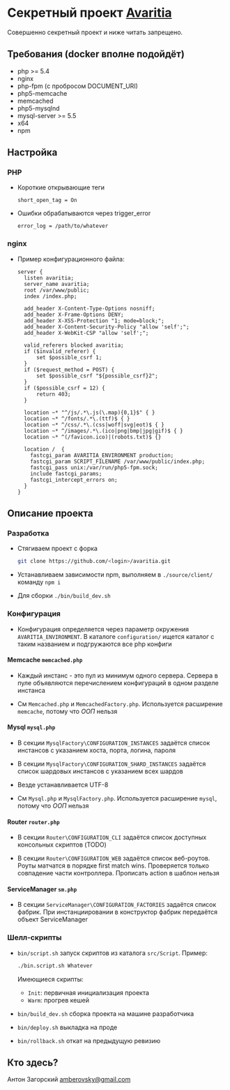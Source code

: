 # Секретный проект [Avaritia](https://ru.wikipedia.org/wiki/%D0%90%D0%BB%D1%87%D0%BD%D0%BE%D1%81%D1%82%D1%8C)

Совершенно секретный проект и ниже читать запрещено.

## Требования (docker вполне подойдёт)

- php >= 5.4
- nginx
- php-fpm (с пробросом DOCUMENT_URI)
- php5-memcache
- memcached
- php5-mysqlnd
- mysql-server >= 5.5
- x64
- npm

## Настройка

### PHP

- Короткие открывающие теги

    ```
    short_open_tag = On
    ```
    
- Ошибки обрабатываются через trigger_error

    ```
    error_log = /path/to/whatever
    ```

### nginx

- Пример конфигурационного файла:

    ```Nginx
    server {
      listen avaritia;
      server_name avaritia;
      root /var/www/public;
      index /index.php;
      
      add_header X-Content-Type-Options nosniff;
      add_header X-Frame-Options DENY;
      add_header X-XSS-Protection "1; mode=block;";
      add_header X-Content-Security-Policy "allow 'self';";
      add_header X-WebKit-CSP "allow 'self';";
      
      valid_referers blocked avaritia;
      if ($invalid_referer) {
          set $possible_csrf 1;
      }
      if ($request_method = POST) {
          set $possible_csrf "${possible_csrf}2";
      }
      if ($possible_csrf = 12) {
          return 403;
      }

      location ~* "^/js/.*\.js(\.map){0,1}$" { }
      location ~* ^/fonts/.*\.(ttf)$ { }
      location ~* ^/css/.*\.(css|woff|svg|eot)$ { }
      location ~* ^/images/.*\.(ico|png|bmp|jpg|gif)$ { }
      location ~* ^(/favicon.ico)|(robots.txt)$ {}

      location /  {
        fastcgi_param AVARITIA_ENVIRONMENT production;
        fastcgi_param SCRIPT_FILENAME /var/www/public/index.php;
        fastcgi_pass unix:/var/run/php5-fpm.sock;
        include fastcgi_params;
        fastcgi_intercept_errors on;
      }
    }
    ```

## Описание проекта

### Разработка

- Стягиваем проект с форка

    ```Bash
    git clone https://github.com/<login>/avaritia.git
    ```

- Устанавливаем зависимости npm, выполняем в `./source/client/` команду `npm i`
- Для сборки `./bin/build_dev.sh`

### Конфигурация

- Конфигурация определяется через параметр окружения `AVARITIA_ENVIRONMENT`.
  В каталоге `configuration/` ищется каталог с таким названием и подгружаются все php конфиги

#### Memcache `memcached.php`

- Каждый инстанс - это пул из минимум одного сервера. Сервера в пуле объявляются перечислением конфигураций в одном разделе инстанса

- См `Memcached.php` и `MemcachedFactory.php`. Используется расширение `memcache`, потому что *ООП* нельзя

#### Mysql `mysql.php`

- В секции `MysqlFactory\CONFIGURATION_INSTANCES` задаётся список инстансов с указанием хоста, порта, логина, пароля

- В секции `MysqlFactory\CONFIGURATION_SHARD_INSTANCES` задаётся список шардовых инстансов с указанием всех шардов

- Везде устанавливается UTF-8

- См `Mysql.php` и `MysqlFactory.php`. Используется расширение `mysql`, потому что *ООП* нельзя

#### Router `router.php`

- В секции `Router\CONFIGURATION_CLI` задаётся список доступных консольных скриптов (TODO)

- В секции `Router\CONFIGURATION_WEB` задаётся список веб-роутов. Роуты матчатся в порядке first match wins. Проверяется только совпадение части контроллера. Прописать action в шаблон нельзя

#### ServiceManager `sm.php`

- В секции `ServiceManager\CONFIGURATION_FACTORIES` задаётся список фабрик. При инстанциировании в конструктор фабрик передаётся объект ServiceManager

### Шелл-скрипты

- `bin/script.sh` запуск скриптов из каталога `src/Script`. Пример:

    ```Bash
    ./bin.script.sh Whatever
    ```
    
    Имеющиеся скрипты:
    * `Init`: первичная инициализация проекта
    * `Warm`: прогрев кешей
    
- `bin/build_dev.sh` сборка проекта на машине разработчика

- `bin/deploy.sh` выкладка на проде

- `bin/rollback.sh` откат на предыдущую ревизию

## Кто здесь?

Антон Загорский amberovsky@gmail.com
